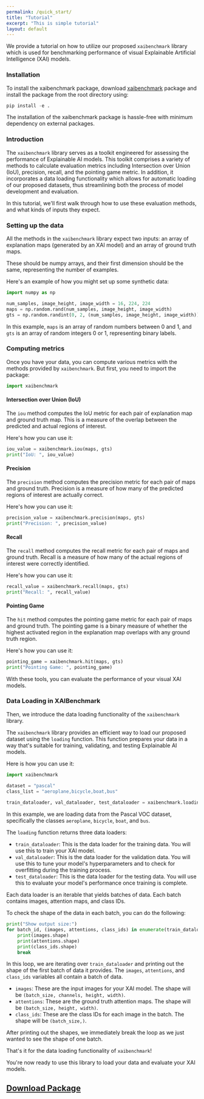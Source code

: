 ```yaml
---
permalink: /quick_start/
title: "Tutorial"
excerpt: "This is simple tutorial"
layout: default
---
```


We provide a tutorial on how to utilize our proposed `xaibenchmark` library 
which is used for benchmarking performance of visual Explainable Artificial Intelligence (XAI) models.

### Installation
To install the xaibenchmark package, download [xaibenchmark](/files/xaibenchmark.zip) package and install the package from the root directory using:
```python
pip install -e .
```
The installation of the xaibenchmark package is hassle-free with minimum dependency on external packages.

### Introduction

The `xaibenchmark` library serves as a toolkit engineered for assessing the performance of Explainable AI models. 
This toolkit comprises a variety of methods to calculate evaluation metrics including Intersection over Union (IoU), 
precision, recall, and the pointing game metric. 
In addition, it incorporates a data loading functionality which allows for automatic loading of our proposed datasets, 
thus streamlining both the process of model development and evaluation.

In this tutorial, we'll first walk through how to use these evaluation methods, and what kinds of inputs they expect.

### Setting up the data

All the methods in the `xaibenchmark` library expect two inputs: an array of explanation maps (generated by an XAI model) 
and an array of ground truth maps.

These should be numpy arrays, and their first dimension should be the same, representing the number of examples. 

Here's an example of how you might set up some synthetic data:

```python
import numpy as np

num_samples, image_height, image_width = 16, 224, 224
maps = np.random.rand(num_samples, image_height, image_width)
gts = np.random.randint(0, 2, (num_samples, image_height, image_width))
```

In this example, `maps` is an array of random numbers between 0 and 1, and `gts` is an array of random integers 0 or 1, 
representing binary labels.

### Computing metrics

Once you have your data, you can compute various metrics with the methods provided by `xaibenchmark`. 
But first, you need to import the package:

```python
import xaibenchmark
```

#### Intersection over Union (IoU)

The `iou` method computes the IoU metric for each pair of explanation map and ground truth map. 
This is a measure of the overlap between the predicted and actual regions of interest.

Here's how you can use it:

```python
iou_value = xaibenchmark.iou(maps, gts)
print("IoU: ", iou_value)
```

#### Precision

The `precision` method computes the precision metric for each pair of maps and ground truth. 
Precision is a measure of how many of the predicted regions of interest are actually correct.

Here's how you can use it:

```python
precision_value = xaibenchmark.precision(maps, gts)
print("Precision: ", precision_value)
```

#### Recall

The `recall` method computes the recall metric for each pair of maps and ground truth. 
Recall is a measure of how many of the actual regions of interest were correctly identified.

Here's how you can use it:

```python
recall_value = xaibenchmark.recall(maps, gts)
print("Recall: ", recall_value)
```

#### Pointing Game

The `hit` method computes the pointing game metric for each pair of maps and ground truth. 
The pointing game is a binary measure of whether the highest activated region in the explanation map overlaps with any ground truth region.

Here's how you can use it:

```python
pointing_game = xaibenchmark.hit(maps, gts)
print("Pointing Game: ", pointing_game)
```

With these tools, you can evaluate the performance of your visual XAI models.

### Data Loading in XAIBenchmark

Then, we introduce the data loading functionality of the `xaibenchmark` library.

The `xaibenchmark` library provides an efficient way to load our proposed dataset using the `loading` function. 
This function prepares your data in a way that's suitable for training, validating, and testing Explainable AI models.

Here is how you can use it:

```python
import xaibenchmark

dataset = "pascal"
class_list = "aeroplane,bicycle,boat,bus"
    
train_dataloader, val_dataloader, test_dataloader = xaibenchmark.loading(dataset, class_list)
```

In this example, we are loading data from the Pascal VOC dataset, specifically the classes `aeroplane`, `bicycle`, `boat`, and `bus`. 

The `loading` function returns three data loaders:

- `train_dataloader`: This is the data loader for the training data. 
You will use this to train your XAI model.
- `val_dataloader`: This is the data loader for the validation data. 
You will use this to tune your model's hyperparameters and to check for overfitting during the training process.
- `test_dataloader`: This is the data loader for the testing data. 
You will use this to evaluate your model's performance once training is complete.

Each data loader is an iterable that yields batches of data. Each batch contains images, attention maps, and class IDs. 

To check the shape of the data in each batch, you can do the following:

```python
print("Show output size:")
for batch_id, (images, attentions, class_ids) in enumerate(train_dataloader):
    print(images.shape)
    print(attentions.shape)
    print(class_ids.shape)
    break
```

In this loop, we are iterating over `train_dataloader` and printing out the shape of the first batch of data it provides. 
The `images`, `attentions`, and `class_ids` variables all contain a batch of data. 

- `images`: These are the input images for your XAI model. The shape will be `(batch_size, channels, height, width)`.
- `attentions`: These are the ground truth attention maps. The shape will be `(batch_size, height, width)`.
- `class_ids`: These are the class IDs for each image in the batch. The shape will be `(batch_size,)`.

After printing out the shapes, we immediately break the loop as we just wanted to see the shape of one batch. 

That's it for the data loading functionality of `xaibenchmark`! 

You're now ready to use this library to load your data and evaluate your XAI models.

## [Download Package](/files/xaibenchmark.zip)